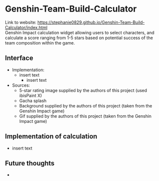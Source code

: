 # Genshin-Team-Build-Calculator
Link to website: https://stephanie0829.github.io/Genshin-Team-Build-Calculator/index.html \
Genshin Impact calculation widget allowing users to select characters, and calculate a score ranging from 1-5 stars based on potential success of the team composition within the game.
## Interface
* Implementation:
  * insert text
    * insert text
* Sources:
  * 5-star rating image supplied by the authors of this project (used ibisPaint X)
  * Gacha splash
  * Background supplied by the authors of this project (taken from the Genshin Impact game)
  * Gif supplied by the authors of this project (taken from the Genshin Impact game)
## Implementation of calculation
* insert text
## Future thoughts
* 
